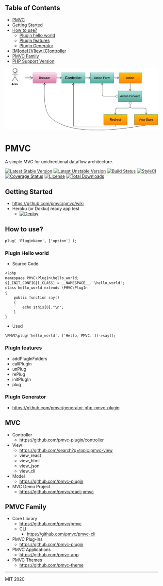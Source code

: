 ## Table of Contents
- [PMVC](#pmvc)
- [Getting Started](#getting-started)
- [How to use?](#how-to-use)
  - [Plugin hello world](#plugin-hello-world)
  - [PlugIn features](#plugin-features)
  - [PlugIn Generator](#plugin-generator)
- [[M]odel [V]iew [C]ontroller](#mvc)
- [PMVC Family](#pmvc-family)
- [PHP Support Version](#php-version)

<img src="https://raw.githubusercontent.com/pmvc/pmvc.github.io/master/flow5.png">

PMVC
===============
A simple MVC for unidirectional dataflow architecture.

[![Latest Stable Version](https://poser.pugx.org/pmvc/pmvc/v/stable)](https://packagist.org/packages/pmvc/pmvc) 
[![Latest Unstable Version](https://poser.pugx.org/pmvc/pmvc/v/unstable)](https://packagist.org/packages/pmvc/pmvc) 
[![Build Status](https://travis-ci.org/pmvc/pmvc.svg?branch=master)](https://travis-ci.org/pmvc/pmvc)
[![StyleCI](https://styleci.io/repos/34601083/shield)](https://styleci.io/repos/34601083)
[![Coverage Status](https://coveralls.io/repos/github/pmvc/pmvc/badge.svg?branch=master)](https://coveralls.io/github/pmvc/pmvc?branch=master)
[![License](https://poser.pugx.org/pmvc/pmvc/license)](https://packagist.org/packages/pmvc/pmvc)
[![Total Downloads](https://poser.pugx.org/pmvc/pmvc/downloads)](https://packagist.org/packages/pmvc/pmvc) 

## Getting Started
* https://github.com/pmvc/pmvc/wiki
* Heroku (or Dokku) ready app test 
   * [![Deploy](https://www.herokucdn.com/deploy/button.png)](https://github.com/pmvc/react-pmvc)

## How to use?
```
plug( 'PluginName', ['option'] );
```
### Plugin Hello world
   * Source Code
```
<?php
namespace PMVC\PlugIn\hello_world;
${_INIT_CONFIG}[_CLASS] = __NAMESPACE__.'\hello_world';
class hello_world extends \PMVC\PlugIn
{
    public function say()
    {
        echo $this[0]."\n";
    }
}
```
   * Used
```
\PMVC\plug('hello_world', ['Hello, PMVC.'])->say();
```

### PlugIn features
   * addPlugInFolders
   * callPlugin
   * unPlug
   * rePlug
   * initPlugIn
   * plug

### PlugIn Generator
   * https://github.com/pmvc/generator-php-pmvc-plugin

## MVC
   * Controller
      * https://github.com/pmvc-plugin/controller
   * View
      * https://github.com/search?q=topic:pmvc-view
      * view_react
      * view_html
      * view_json
      * view_cli
   * Model
      * https://github.com/pmvc-plugin
   * MVC Demo Project
      * https://github.com/pmvc/react-pmvc

## PMVC Family
   * Core Library
      * https://github.com/pmvc/pmvc
      * CLI
         * https://github.com/pmvc/pmvc-cli
   * PMVC Plug-ins
      * https://github.com/pmvc-plugin
   * PMVC Applications
      * https://github.com/pmvc-app
   * PMVC Themes
      * https://github.com/pmvc-theme

---

MIT 2020
